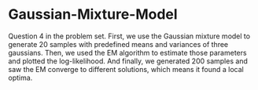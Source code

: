 # Gaussian-Mixture-Model
Question 4 in the problem set.
First, we use the Gaussian mixture model to generate 20 samples with predefined means and variances of three gaussians. Then, we used the EM algorithm to estimate those parameters and plotted the log-likelihood. And finally, we generated 200 samples and saw the EM converge to different solutions, which means it found a local optima.

